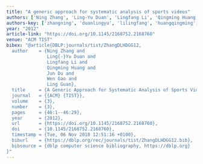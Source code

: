```yaml
---
title: "A generic approach for systematic analysis of sports videos"
authors: ['Ning Zhang', 'Ling-Yu Duan', 'Lingfang Li', 'Qingming Huang', 'Jun Du', 'Wen Gao 0001', 'Ling Guan']
authors-key: ['zhangning', 'duanlingyu', 'lilingfang', 'huangqingming', 'dujun', 'gaowen', 'guanling']
year: "2012"
article-link: "https://doi.org/10.1145/2168752.2168760"
venue: "ACM TIST"
bibex: "@article{DBLP:journals/tist/ZhangDLHDGG12,
  author    = {Ning Zhang and
               Ling{-}Yu Duan and
               Lingfang Li and
               Qingming Huang and
               Jun Du and
               Wen Gao and
               Ling Guan},
  title     = {A Generic Approach for Systematic Analysis of Sports Videos},
  journal   = {{ACM} {TIST}},
  volume    = {3},
  number    = {3},
  pages     = {46:1--46:29},
  year      = {2012},
  url       = {https://doi.org/10.1145/2168752.2168760},
  doi       = {10.1145/2168752.2168760},
  timestamp = {Tue, 06 Nov 2018 12:51:16 +0100},
  biburl    = {https://dblp.org/rec/journals/tist/ZhangDLHDGG12.bib},
  bibsource = {dblp computer science bibliography, https://dblp.org}
}"
---
```

